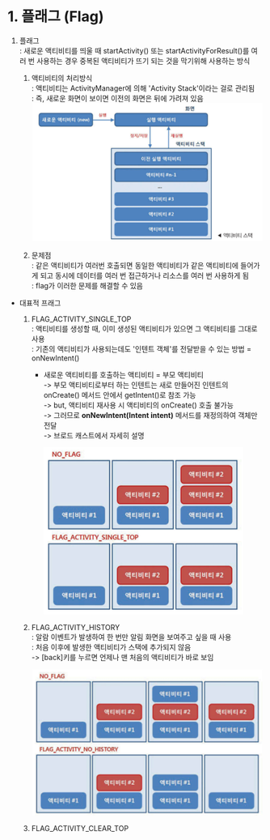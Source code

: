 # 1. 플래그 (Flag)
1. 플래그 </br>
</t>: 새로운 액티비티를 띄울 때 startActivity() 또는 startActivityForResult()를 여러 번 사용하는 경우 중복된 액티비티가 뜨기 되는 것을 막기위해 사용하는 방식</br>

    1) 액티비티의 처리방식</br>
</t>: 액티비티는 ActivityManager에 의해 'Activity Stack'이라는 걸로 관리됨</br>
</t>: 즉, 새로운 화면이 보이면 이전의 화면은 뒤에 가려져 있음</br>
   ![activityStack](https://github.com/sgmsgood/android_kotlin/blob/master/img/04_activity/activityStack.png?raw=true)

   2) 문제점</br>
</t>: 같은 액티비티가 여러번 호출되면 동일한 액티비티가 같은 액티비티에 들어가게 되고 동시에 데이터를 여러 번 접근하거나 리소스를 여러 번 사용하게 됨</br>
</t>: flag가 이러한 문제를 해결할 수 있음</br>

* 대표적 프래그</br>
    1. FLAG_ACTIVITY_SINGLE_TOP</br>
    </t>: 액티비티를 생성할 때, 이미 생성된 액티비티가 있으면 그 액티비티를 그대로 사용</br>
    </t>: 기존의 액티비티가 사용되는데도 '인텐트 객체'를 전달받을 수 있는 방법 = onNewIntent()</br>
        * 새로운 액티비티를 호출하는 액티비티 = 부모 액티비티</br>
          -> 부모 액티비티로부터 하는 인텐트는 새로 만들어진 인텐트의 onCreate() 메서드 안에서 getIntent()로 참조 가능</br>
          -> but, 액티비티 재사용 시 액티비티의 onCreate() 호출 불가능</br>
          -> 그러므로 **onNewIntent(Intent intent)** 메서드를 재정의하여 객체만 전달</br>
          -> 브로드 캐스트에서 자세히 설명

            ![FLAG_ACTIVITY_SINGLE_TOP](https://github.com/sgmsgood/android_kotlin/blob/master/img/04_activity/FLAG_ACTIVITY_SINGLE_TOP.png?raw=true)</br> 
    

    2. FLAG_ACTIVITY_HISTORY</br>
    </t>: 알람 이벤트가 발생하여 한 번만 알림 화면을 보여주고 싶을 때 사용</br>
    </t>: 처음 이후에 발생한 액티비티가 스택에 추가되지 않음</br>
        -> [back]키를 누르면 언제나 맨 처음의 액티비티가 바로 보임 </br>

         ![FLAG_ACTIVITY_NO_HISTORY](https://github.com/sgmsgood/android_kotlin/blob/master/img/04_activity/FLAG_ACTIVITY_NO_HISTORY.png?raw=true)</br>
         
    3. FLAG_ACTIVITY_CLEAR_TOP</br>







